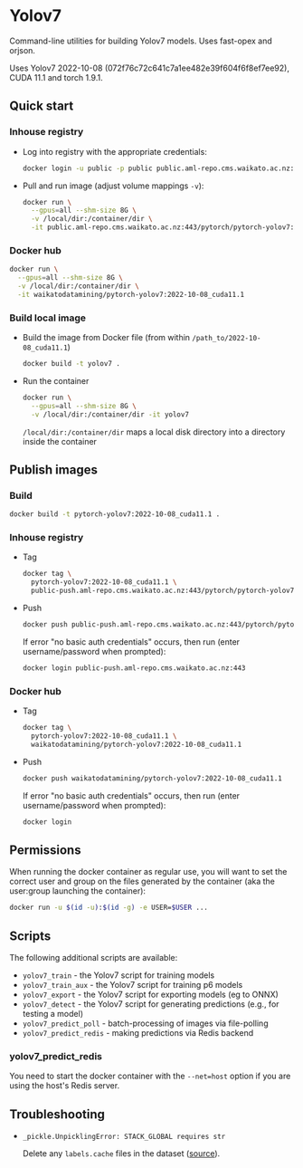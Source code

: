 # Yolov7

Command-line utilities for building Yolov7 models.  Uses fast-opex and orjson.

Uses Yolov7 2022-10-08 (072f76c72c641c7a1ee482e39f604f6f8ef7ee92), CUDA 11.1 and torch 1.9.1.


## Quick start

### Inhouse registry

* Log into registry with the appropriate credentials:

  ```bash
  docker login -u public -p public public.aml-repo.cms.waikato.ac.nz:443 
  ```

* Pull and run image (adjust volume mappings `-v`):

  ```bash
  docker run \
    --gpus=all --shm-size 8G \
    -v /local/dir:/container/dir \
    -it public.aml-repo.cms.waikato.ac.nz:443/pytorch/pytorch-yolov7:2022-10-08_cuda11.1
  ```

### Docker hub

  ```bash
  docker run \
    --gpus=all --shm-size 8G \
    -v /local/dir:/container/dir \
    -it waikatodatamining/pytorch-yolov7:2022-10-08_cuda11.1
  ```


### Build local image

* Build the image from Docker file (from within `/path_to/2022-10-08_cuda11.1`)

  ```bash
  docker build -t yolov7 .
  ```
  
* Run the container

  ```bash
  docker run \
    --gpus=all --shm-size 8G \
    -v /local/dir:/container/dir -it yolov7
  ```
  `/local/dir:/container/dir` maps a local disk directory into a directory inside the container


## Publish images

### Build

```bash
docker build -t pytorch-yolov7:2022-10-08_cuda11.1 .
```

### Inhouse registry  
  
* Tag

  ```bash
  docker tag \
    pytorch-yolov7:2022-10-08_cuda11.1 \
    public-push.aml-repo.cms.waikato.ac.nz:443/pytorch/pytorch-yolov7:2022-10-08_cuda11.1
  ```
  
* Push

  ```bash
  docker push public-push.aml-repo.cms.waikato.ac.nz:443/pytorch/pytorch-yolov7:2022-10-08_cuda11.1
  ```
  If error "no basic auth credentials" occurs, then run (enter username/password when prompted):
  
  ```bash
  docker login public-push.aml-repo.cms.waikato.ac.nz:443
  ```

### Docker hub  
  
* Tag

  ```bash
  docker tag \
    pytorch-yolov7:2022-10-08_cuda11.1 \
    waikatodatamining/pytorch-yolov7:2022-10-08_cuda11.1
  ```
  
* Push

  ```bash
  docker push waikatodatamining/pytorch-yolov7:2022-10-08_cuda11.1
  ```
  If error "no basic auth credentials" occurs, then run (enter username/password when prompted):
  
  ```bash
  docker login
  ```


## Permissions

When running the docker container as regular use, you will want to set the correct
user and group on the files generated by the container (aka the user:group launching
the container):

```bash
docker run -u $(id -u):$(id -g) -e USER=$USER ...
```


## Scripts

The following additional scripts are available:

* `yolov7_train` - the Yolov7 script for training models
* `yolov7_train_aux` - the Yolov7 script for training p6 models
* `yolov7_export` - the Yolov7 script for exporting models (eg to ONNX)
* `yolov7_detect` - the Yolov7 script for generating predictions (e.g., for testing a model)
* `yolov7_predict_poll` - batch-processing of images via file-polling
* `yolov7_predict_redis` - making predictions via Redis backend


### yolov7_predict_redis
 
You need to start the docker container with the `--net=host` option if you are using the host's Redis server.


## Troubleshooting

* `_pickle.UnpicklingError: STACK_GLOBAL requires str`

  Delete any `labels.cache` files in the dataset ([source](https://github.com/WongKinYiu/yolov7/issues/163)).
